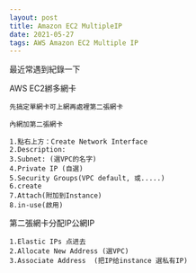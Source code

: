 ```yaml
---
layout: post
title: Amazon EC2 MultipleIP
date: 2021-05-27
tags: AWS Amazon EC2 Multiple IP
---
```


最近常遇到紀錄一下

AWS EC2綁多網卡

```
先搞定單網卡可上網再處裡第二張網卡
```

```
內網加第二張網卡

1.點右上方：Create Network Interface
2.Description:
3.Subnet: (選VPC的名字)
4.Private IP (自選)
5.Security Groups(VPC default, 或.....)
6.create
7.Attach(附加到Instance)
8.in-use(啟用)
```

第二張網卡分配IP公網IP

```
1.Elastic IPs 点进去
2.Allocate New Address (選VPC)
3.Associate Address  (把IP给instance 選私有IP)
```
